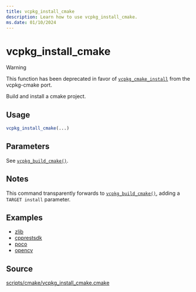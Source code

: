 ```yaml
---
title: vcpkg_install_cmake
description: Learn how to use vcpkg_install_cmake.
ms.date: 01/10/2024
---
```

# vcpkg_install_cmake

> [!WARNING]
> This function has been deprecated in favor of [`vcpkg_cmake_install`](vcpkg_cmake_install.md) from the vcpkg-cmake port.

Build and install a cmake project.

## Usage

```cmake
vcpkg_install_cmake(...)
```

## Parameters

See [`vcpkg_build_cmake()`](vcpkg_build_cmake.md).

## Notes

This command transparently forwards to [`vcpkg_build_cmake()`](vcpkg_build_cmake.md), adding a `TARGET install`
parameter.

## Examples

- [zlib](https://github.com/Microsoft/vcpkg/blob/master/ports/zlib/portfile.cmake)
- [cpprestsdk](https://github.com/Microsoft/vcpkg/blob/master/ports/cpprestsdk/portfile.cmake)
- [poco](https://github.com/Microsoft/vcpkg/blob/master/ports/poco/portfile.cmake)
- [opencv](https://github.com/Microsoft/vcpkg/blob/master/ports/opencv/portfile.cmake)

## Source

[scripts/cmake/vcpkg\_install\_cmake.cmake](https://github.com/Microsoft/vcpkg/blob/master/scripts/cmake/vcpkg_install_cmake.cmake)
